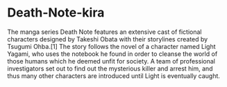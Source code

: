 # Death-Note-kira
The manga series Death Note features an extensive cast of fictional characters designed by Takeshi Obata with their storylines created by Tsugumi Ohba.[1] The story follows the novel of a character named Light Yagami, who uses the notebook he found in order to cleanse the world of those humans which he deemed unfit for society. A team of professional investigators set out to find out the mysterious killer and arrest him, and thus many other characters are introduced until Light is eventually caught. 
